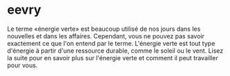 # eevry
Le terme «énergie verte» est beaucoup utilisé de nos jours dans les nouvelles et dans les affaires. Cependant, vous ne pouvez pas savoir exactement ce que l'on entend par le terme. L'énergie verte est tout type d'énergie à partir d'une ressource durable, comme le soleil ou le vent. Lisez la suite pour en savoir plus sur l'énergie verte et comment il peut travailler pour vous.
